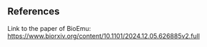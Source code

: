 ## References

Link to the paper of BioEmu: https://www.biorxiv.org/content/10.1101/2024.12.05.626885v2.full

